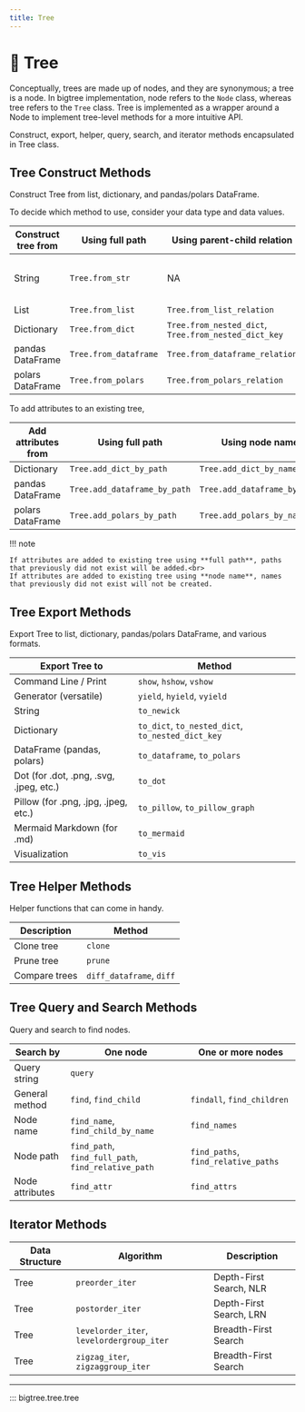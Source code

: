 ```yaml
---
title: Tree
---
```


# 🎄 Tree

Conceptually, trees are made up of nodes, and they are synonymous; a tree is a node. In bigtree implementation, node
refers to the `Node` class, whereas tree refers to the `Tree` class. Tree is implemented as a wrapper around a Node to
implement tree-level methods for a more intuitive API.

Construct, export, helper, query, search, and iterator methods encapsulated in Tree class.

## Tree Construct Methods

Construct Tree from list, dictionary, and pandas/polars DataFrame.

To decide which method to use, consider your data type and data values.

| Construct tree from | Using full path       | Using parent-child relation                          | Using notation     | Add node attributes                                      |
|---------------------|-----------------------|------------------------------------------------------|--------------------|----------------------------------------------------------|
| String              | `Tree.from_str`       | NA                                                   | `Tree.from_newick` | No (for `Tree.from_str`)<br>Yes (for `Tree.from_newick`) |
| List                | `Tree.from_list`      | `Tree.from_list_relation`                            | NA                 | No                                                       |
| Dictionary          | `Tree.from_dict`      | `Tree.from_nested_dict`, `Tree.from_nested_dict_key` | NA                 | Yes                                                      |
| pandas DataFrame    | `Tree.from_dataframe` | `Tree.from_dataframe_relation`                       | NA                 | Yes                                                      |
| polars DataFrame    | `Tree.from_polars`    | `Tree.from_polars_relation`                          | NA                 | Yes                                                      |

To add attributes to an existing tree,

| Add attributes from | Using full path              | Using node name              |
|---------------------|------------------------------|------------------------------|
| Dictionary          | `Tree.add_dict_by_path`      | `Tree.add_dict_by_name`      |
| pandas DataFrame    | `Tree.add_dataframe_by_path` | `Tree.add_dataframe_by_name` |
| polars DataFrame    | `Tree.add_polars_by_path`    | `Tree.add_polars_by_name`    |

!!! note

    If attributes are added to existing tree using **full path**, paths that previously did not exist will be added.<br>
    If attributes are added to existing tree using **node name**, names that previously did not exist will not be created.

## Tree Export Methods

Export Tree to list, dictionary, pandas/polars DataFrame, and various formats.

| Export Tree to                          | Method                                            |
|-----------------------------------------|---------------------------------------------------|
| Command Line / Print                    | `show`, `hshow`, `vshow`                          |
| Generator (versatile)                   | `yield`, `hyield`, `vyield`                       |
| String                                  | `to_newick`                                       |
| Dictionary                              | `to_dict`, `to_nested_dict`, `to_nested_dict_key` |
| DataFrame (pandas, polars)              | `to_dataframe`, `to_polars`                       |
| Dot (for .dot, .png, .svg, .jpeg, etc.) | `to_dot`                                          |
| Pillow (for .png, .jpg, .jpeg, etc.)    | `to_pillow`, `to_pillow_graph`                    |
| Mermaid Markdown (for .md)              | `to_mermaid`                                      |
| Visualization                           | `to_vis`                                          |

## Tree Helper Methods

Helper functions that can come in handy.

| Description   | Method                   |
|---------------|--------------------------|
| Clone tree    | `clone`                  |
| Prune tree    | `prune`                  |
| Compare trees | `diff_dataframe`, `diff` |

## Tree Query and Search Methods

Query and search to find nodes.

| Search by       | One node                                            | One or more nodes                   |
|-----------------|-----------------------------------------------------|-------------------------------------|
| Query string    | `query`                                             |                                     |
| General method  | `find`, `find_child`                                | `findall`, `find_children`          |
| Node name       | `find_name`, `find_child_by_name`                   | `find_names`                        |
| Node path       | `find_path`, `find_full_path`, `find_relative_path` | `find_paths`, `find_relative_paths` |
| Node attributes | `find_attr`                                         | `find_attrs`                        |

## Iterator Methods

| Data Structure | Algorithm                                 | Description             |
|----------------|-------------------------------------------|-------------------------|
| Tree           | `preorder_iter`                           | Depth-First Search, NLR |
| Tree           | `postorder_iter`                          | Depth-First Search, LRN |
| Tree           | `levelorder_iter`, `levelordergroup_iter` | Breadth-First Search    |
| Tree           | `zigzag_iter`, `zigzaggroup_iter`         | Breadth-First Search    |

-----
::: bigtree.tree.tree
